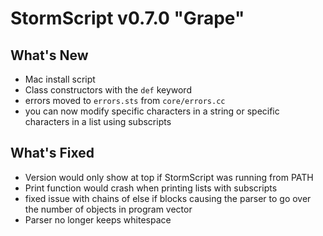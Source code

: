 # StormScript v0.7.0 "Grape"

## What's New
* Mac install script
* Class constructors with the `def` keyword
* errors moved to `errors.sts` from `core/errors.cc`
* you can now modify specific characters in a string or specific characters in a list using subscripts

## What's Fixed
* Version would only show at top if StormScript was running from PATH
* Print function would crash when printing lists with subscripts
* fixed issue with chains of else if blocks causing the parser to go over the number of objects in program vector
* Parser no longer keeps whitespace
